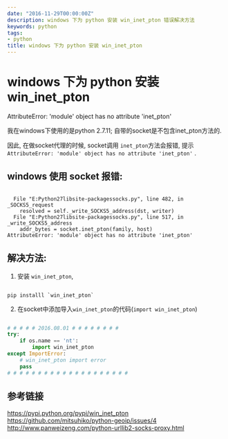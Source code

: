 ```yaml
---
date: "2016-11-29T00:00:00Z"
description: windows 下为 python 安装 win_inet_pton 错误解决方法
keywords: python
tags:
- python
title: windows 下为 python 安装 win_inet_pton
---
```


# windows 下为 python 安装 win_inet_pton
 
AttributeError: 'module' object has no attribute 'inet_pton'

我在windows下使用的是python 2.7.11; 自带的socket是不包含inet_pton方法的. 

因此, 在做socket代理的时候, socket调用 `inet_pton`方法会报错, 提示 `AttributeError: 'module' object has no attribute 'inet_pton'` .


## windows 使用 socket 报错: 


```

  File "E:Python27libsite-packagessocks.py", line 482, in _SOCKS5_request
    resolved = self._write_SOCKS5_address(dst, writer)
  File "E:Python27libsite-packagessocks.py", line 517, in _write_SOCKS5_address
    addr_bytes = socket.inet_pton(family, host)
AttributeError: 'module' object has no attribute 'inet_pton'

```


## 解决方法:
1. 安装 `win_inet_pton`,

```

pip installl `win_inet_pton`

```

2. 在socket中添加导入`win_inet_pton`的代码(`import win_inet_pton`)


```python

# # # # # 2016.08.01 # # # # # # # #
try:
    if os.name == 'nt':
        import win_inet_pton
except ImportError:
    # win_inet_pton import error
    pass
# # # # # # # # # # # # # # # # # # # #

```


## 参考链接

https://pypi.python.org/pypi/win_inet_pton
https://github.com/mitsuhiko/python-geoip/issues/4
http://www.panweizeng.com/python-urllib2-socks-proxy.html

